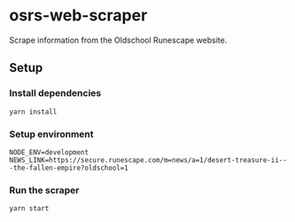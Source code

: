 # osrs-web-scraper
Scrape information from the Oldschool Runescape website.

## Setup

### Install dependencies
```
yarn install
```

### Setup environment
```
NODE_ENV=development
NEWS_LINK=https://secure.runescape.com/m=news/a=1/desert-treasure-ii---the-fallen-empire?oldschool=1
```

### Run the scraper
```
yarn start
```

